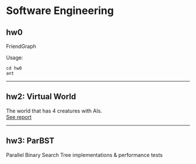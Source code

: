 # Software Engineering

## hw0
FriendGraph
  
Usage:

```
cd hw0
ant
```

----

## hw2: Virtual World
The world that has 4 creatures with AIs.  
[See report](./VirtualWorld/hw2_report.pdf)


----

## hw3: ParBST
Parallel Binary Search Tree implementations & performance tests
